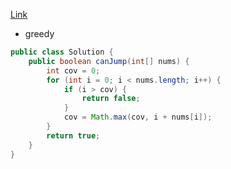 [Link](https://leetcode.com/problems/jump-game/)

* greedy

```java
public class Solution {
    public boolean canJump(int[] nums) {
        int cov = 0;
        for (int i = 0; i < nums.length; i++) {
            if (i > cov) {
                return false;
            }
            cov = Math.max(cov, i + nums[i]);
        }
        return true;
    }
}
```
